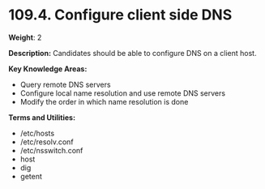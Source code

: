 # 109.4. Configure client side DNS

**Weight**: 2

**Description:** Candidates should be able to configure DNS on a client host.

**Key Knowledge Areas:**

* Query remote DNS servers
* Configure local name resolution and use remote DNS servers
* Modify the order in which name resolution is done

**Terms and Utilities:**

* /etc/hosts
* /etc/resolv.conf
* /etc/nsswitch.conf
* host
* dig
* getent

